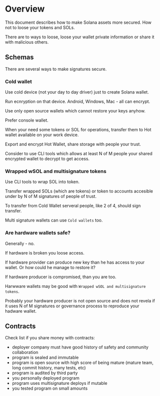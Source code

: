 # Overview

This document describes how to make Solana assets more secured. How not to loose your tokens and SOLs.

There are to ways to loose, loose your wallet private information or share it with malicious others.

## Schemas 

There are several ways to make signatures secure.

### Cold wallet

Use cold device (not your day to day driver) just to create Solana wallet. 

Run ecnryption on that device. Android, Windows, Mac - all can encrypt.

Use only open source wallets which cannot restore your keys anyhow.

Prefer console wallet.

When your need some tokens or SOL for operations, transfer them to Hot wallet available on your work device.

Export and encrypt Hot Wallet, share storage with people your trust. 

Consider to use CLI tools which allows at least N of M people your shared encrypted wallet to decrypt to get access.

### Wrapped wSOL and multisignature tokens

Use CLI tools to wrap SOL into token. 

Transfer wrapped SOLs (which are tokens) or token to accounts accesible under by N of M signatures of people of trust. 

To transfer from Cold Wallet serveral people, like 2 of 4, should sign transfer.

Multi signature wallets can use `Cold wallets` too. 

### Are hardware wallets safe? 

Generally - no.

If hardware is broken you loose access. 

If hardware provider can produce new key than he has access to your wallet. Or how could he manage to restore it?

If hardware producer is compromised, than you are too. 

Harwware wallets may be good with `Wrapped wSOL and multisignature tokens`.

Probably your hardware producer is not open source and does not revela if it uses N of M signatures or governance process to reproduce your hadware wallet.


## Contracts

Check list if you share money with contracts:

- deployer company must have good history of safety and community collaboration
- program is sealed and immutable
- program is open source with high score of being mature (mature team, long commit history, many tests, etc)
- program is audited by third party
- you personally deployed program 
- program uses multisignature deploys if mutable
- you tested program on small amounts

